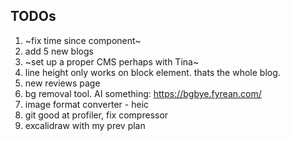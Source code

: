 ## TODOs

1. ~fix time since component~
2. add 5 new blogs
3. ~set up a proper CMS perhaps with Tina~
4. line height only works on block element. thats the whole blog.
5. new reviews page
6. bg removal tool. AI something: https://bgbye.fyrean.com/
7. image format converter - heic
8. git good at profiler, fix compressor
9. excalidraw with my prev plan